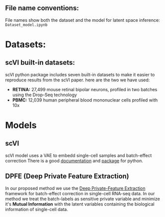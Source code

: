 ## File name conventions:
File names show both the dataset and the model for latent space inference: `Dataset_model.ipynb`


# Datasets:
## scVI built-in datasets:
scVI python package includes seven built-in datasets to make it easier to reproduce results from the scVI paper. here are the two we have used:
* **RETINA:** 27,499 mouse retinal bipolar neurons, profiled in two batches using the Drop-Seq technology
* **PBMC:** 12,039 human peripheral blood mononuclear cells profiled with 10x

# Models
## scVI
scVI model uses a VAE to embedd single-cell samples and batch-effect correction
There is a good [documentation](https://scvi.readthedocs.io/en/stable/index.html#) and [package](https://github.com/YosefLab/scVI) for python.

## DPFE (Deep Private Feature Extraction)
In our proposed method we use the [Deep Private-Feature Extraction](https://arxiv.org/abs/1802.03151) framework for batch-effect correction in single-cell RNA-seq data.
In our method we treat the batch-labels as sensitive private variable and minimize it's **Mutual Information** with the latent variables containing the biological information of single-cell data.
